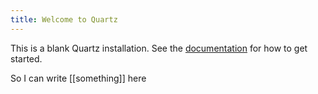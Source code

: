 ```yaml
---
title: Welcome to Quartz
---
```


This is a blank Quartz installation.
See the [documentation](https://quartz.jzhao.xyz) for how to get started.


So I can write [[something]] here
